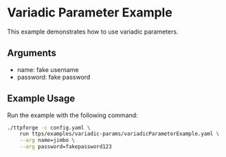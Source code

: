 # Variadic Parameter Example

This example demonstrates how to use variadic parameters.

## Arguments

- name: fake username
- password: fake password

## Example Usage

Run the example with the following command:

```bash
./ttpforge -c config.yaml \
    run ttps/examples/variadic-params/variadicParameterExample.yaml \
    --arg name=jimbo \
    --arg password=fakepassword123
```
